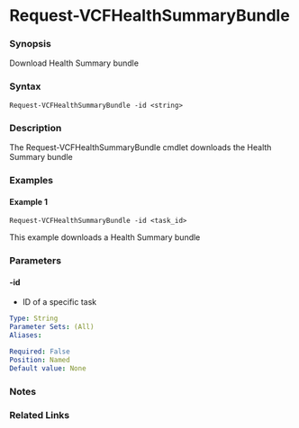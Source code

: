 # Request-VCFHealthSummaryBundle

### Synopsis
Download Health Summary bundle

### Syntax
```
Request-VCFHealthSummaryBundle -id <string>
```

### Description
The Request-VCFHealthSummaryBundle cmdlet downloads the Health Summary bundle

### Examples
#### Example 1
```
Request-VCFHealthSummaryBundle -id <task_id>
```
This example downloads a Health Summary bundle

### Parameters

#### -id
- ID of a specific task

```yaml
Type: String
Parameter Sets: (All)
Aliases:

Required: False
Position: Named
Default value: None
```

### Notes

### Related Links
